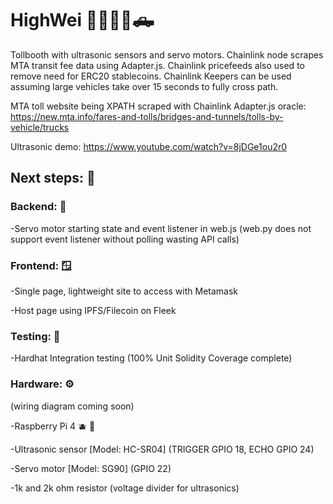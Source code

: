 # HighWei 🚦🚚🚙🚗🛻

Tollbooth with ultrasonic sensors and servo motors. Chainlink node scrapes MTA transit fee data using Adapter.js.
Chainlink pricefeeds also used to remove need for ERC20 stablecoins. Chainlink Keepers can be used assuming large vehicles take over 15 seconds to fully cross path.

MTA toll website being XPATH scraped with Chainlink Adapter.js oracle: https://new.mta.info/fares-and-tolls/bridges-and-tunnels/tolls-by-vehicle/trucks

Ultrasonic demo: https://www.youtube.com/watch?v=8jDGe1ou2r0

## Next steps: 🔭

### Backend: 🔨

-Servo motor starting state and event listener in web.js (web.py does not support event listener without polling wasting API calls)

### Frontend: 🪟 

-Single page, lightweight site to access with Metamask

-Host page using IPFS/Filecoin on Fleek

### Testing: 🚧

-Hardhat Integration testing (100% Unit Solidity Coverage complete)

### Hardware: ⚙️

(wiring diagram coming soon)

-Raspberry Pi 4 🫐 🍓

-Ultrasonic sensor [Model: HC-SR04] (TRIGGER GPIO 18, ECHO GPIO 24)

-Servo motor [Model: SG90] (GPIO 22)

-1k and 2k ohm resistor (voltage divider for ultrasonics)
